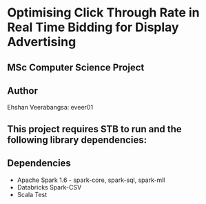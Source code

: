 # Optimising Click Through Rate in Real Time Bidding for Display Advertising

## MSc Computer Science Project

## Author
Ehshan Veerabangsa: eveer01

## This project requires STB to run and the following library dependencies:

## Dependencies
* Apache Spark 1.6 - spark-core, spark-sql, spark-mll
* Databricks Spark-CSV
* Scala Test